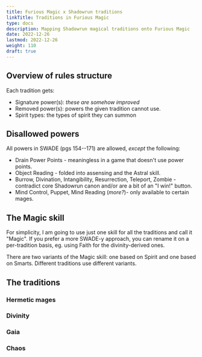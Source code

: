 ```yaml
---
title: Furious Magic x Shadowrun traditions
linkTitle: Traditions in Furious Magic 
type: docs
description: Mapping Shadowrun magical traditions onto Furious Magic
date: 2022-12-26
lastmod: 2022-12-26
weight: 110
draft: true
---
```


## Overview of rules structure

Each tradition gets:

* Signature power(s): _these are somehow improved_
* Removed power(s): powers the given tradition cannot use.
* Spirit types: the types of spirit they can summon  

## Disallowed powers

All powers in SWADE (pgs 154--171) are allowed, *except* the following:

* Drain Power Points - meaningless in a game that doesn't use power points.
* Object Reading - folded into assensing and the Astral skill.
* Burrow, Divination, Intangibility, Resurrection, Teleport, Zombie - contradict core Shadowrun canon and/or are a bit of an "I win!" button.
* Mind Control, Puppet, Mind Reading (_more?_)- only available to certain mages.

## The Magic skill

For simplicity, I am going to use just one skill for all the traditions and call it "Magic". If you prefer a more SWADE-y approach, you can rename it on a per-tradition basis, eg. using Faith for the divinity-derived ones.

There are two variants of the Magic skill: one based on Spirit and one based on Smarts. Different traditions use different variants.

## The traditions

### Hermetic mages



### Divinity

### Gaia

### Chaos

